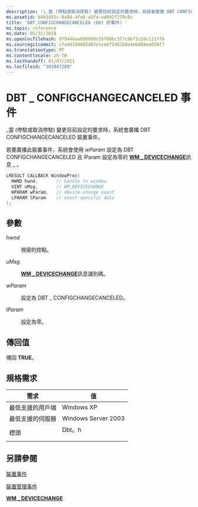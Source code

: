 ```yaml
---
description: '\_當 (停駐或取消停駐) 變更目前設定的要求時，系統會廣播 DBT CONFIGCHANGECANCELED 裝置事件。'
ms.assetid: b4b1455c-9a04-4fa0-a3fa-ed991f278c0c
title: 'DBT_CONFIGCHANGECANCELED (Dbt 的事件) '
ms.topic: reference
ms.date: 05/31/2018
ms.openlocfilehash: 97944daa698808c55f88bc377c9bf1c59c1217fb
ms.sourcegitcommit: c7add10d695482e1ceb72d62b8a4ebd84ea050f7
ms.translationtype: MT
ms.contentlocale: zh-TW
ms.lasthandoff: 01/07/2021
ms.locfileid: "103847289"
---
```

# <a name="dbt_configchangecanceled-event"></a>DBT \_ CONFIGCHANGECANCELED 事件

\_當 (停駐或取消停駐) 變更目前設定的要求時，系統會廣播 DBT CONFIGCHANGECANCELED 裝置事件。

若要廣播此裝置事件，系統會使用 *wParam* 設定為 DBT CONFIGCHANGECANCELED 且 lParam 設定為零的 [**WM \_ DEVICECHANGE**](wm-devicechange.md)訊息 \_ 。 


```C++
LRESULT CALLBACK WindowProc(
  HWND hwnd,       // handle to window
  UINT uMsg,       // WM_DEVICECHANGE
  WPARAM wParam,   // device-change event
  LPARAM lParam    // event-specific data
);
```



## <a name="parameters"></a>參數

<dl> <dt>

*hwnd* 
</dt> <dd>

視窗的控點。

</dd> <dt>

*uMsg* 
</dt> <dd>

[**WM \_ DEVICECHANGE**](wm-devicechange.md)訊息識別碼。

</dd> <dt>

*wParam* 
</dt> <dd>

設定為 DBT \_ CONFIGCHANGECANCELED。

</dd> <dt>

*lParam* 
</dt> <dd>

設定為零。

</dd> </dl>

## <a name="return-value"></a>傳回值

傳回 **TRUE**。

## <a name="requirements"></a>規格需求



| 需求 | 值 |
|-------------------------------------|----------------------------------------------------------------------------------|
| 最低支援的用戶端<br/> | Windows XP<br/>                                                            |
| 最低支援的伺服器<br/> | Windows Server 2003<br/>                                                   |
| 標頭<br/>                   | <dl> <dt>Dbt。h</dt> </dl> |



## <a name="see-also"></a>另請參閱

<dl> <dt>

[裝置事件](device-events.md)
</dt> <dt>

[裝置管理事件](device-management-events.md)
</dt> <dt>

[**WM \_ DEVICECHANGE**](wm-devicechange.md)
</dt> </dl>

 

 




